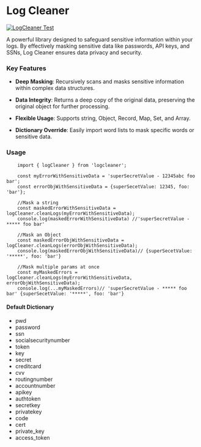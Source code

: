 # Log Cleaner

[![LogCleaner Test](https://github.com/spies36/LogCleaner/actions/workflows/test.yml/badge.svg?branch=main)](https://github.com/spies36/LogCleaner/actions/workflows/test.yml)

A powerful library designed to safeguard sensitive information within your logs. By effectively masking sensitive data like passwords, API keys, and SSNs, Log Cleaner ensures data privacy and security.

### Key Features


- **Deep Masking**: Recursively scans and masks sensitive information within complex data structures.

- **Data Integrity**: Returns a deep copy of the original data, preserving the original object for further processing.

- **Flexible Usage**: Supports string, Object, Record, Map, Set, and Array.

- **Dictionary Override**: Easily import word lists to mask specific words or sensitive data.

### Usage

```
    import { logCleaner } from 'logcleaner';
    
    const myErrorWithSensitiveData = 'superSecretValue - 12345abc foo bar';
    const errorObjWithSensitiveData = {superSecetValue: 12345, foo: 'bar'};

    //Mask a string
    const maskedErrorWithSensitiveData = logCleaner.cleanLogs(myErrorWithSensitiveData);
    console.log(maskedErrorWithSensitiveData) //'superSecretValue - ***** foo bar'

    //Mask an Object
    const maskedErrorObjWithSensitiveData = logCleaner.cleanLogs(errorObjWithSensitiveData);
    console.log(maskedErrorObjWithSensitiveData)// {superSecetValue: '*****', foo: 'bar'}

    //Mask multiple params at once
    const myMaskedErrors = logCleaner.cleanLogs(myErrorWithSensitiveData, errorObjWithSensitiveData);
    console.log(...myMaskedErrors)// 'superSecretValue - ***** foo bar' {superSecetValue: '*****', foo: 'bar'}

```

#### Default Dictionary

- pwd
- password
- ssn
- socialsecuritynumber
- token
- key
- secret
- creditcard
- cvv
- routingnumber
- accountnumber
- apikey
- authtoken
- secretkey
- privatekey
- code
- cert
- private_key
- access_token


